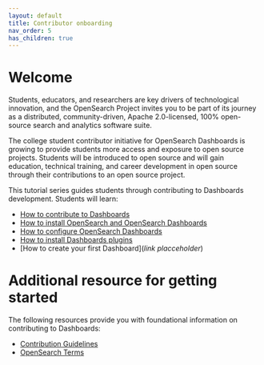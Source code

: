 ```yaml
---
layout: default
title: Contributor onboarding
nav_order: 5
has_children: true
---
```


# Welcome

Students, educators, and researchers are key drivers of technological innovation, and the OpenSearch Project invites you to be part of its journey as a distributed, community-driven, Apache 2.0-licensed, 100% open-source search and analytics software suite. 

The college student contributor initiative for OpenSearch Dashboards is growing to provide students more access and exposure to open source projects. Students will be introduced to open source and will gain education, technical training, and career development in open source through their contributions to an open source project.  

This tutorial series guides students through contributing to Dashboards development. Students will learn:

- [How to contribute to Dashboards](https://github.com/opensearch-project/OpenSearch-Dashboards)
- [How to install OpenSearch and OpenSearch Dashboards](https://opensearch.org/docs/latest/quickstart/) 
- [How to configure OpenSearch Dashboards](https://opensearch.org/docs/latest/install-and-configure/install-dashboards/index/)
- [How to install Dashboards plugins](https://opensearch.org/docs/latest/install-and-configure/install-dashboards/plugins/)
- [How to create your first Dashboard](_link placceholder_)

# Additional resource for getting started

The following resources provide you with foundational information on contributing to Dashboards:

- [Contribution Guidelines](https://github.com/opensearch-project/OpenSearch-Dashboards/blob/main/CONTRIBUTING.md)
- [OpenSearch Terms](https://github.com/opensearch-project/documentation-website/blob/main/TERMS.md)
